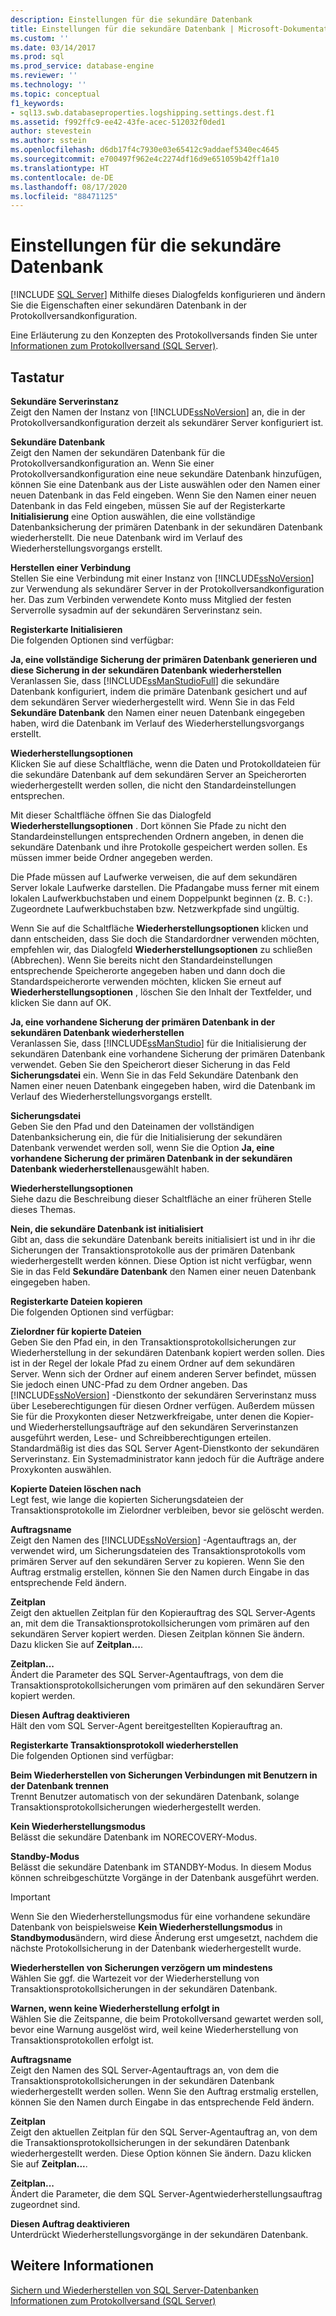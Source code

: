 ```yaml
---
description: Einstellungen für die sekundäre Datenbank
title: Einstellungen für die sekundäre Datenbank | Microsoft-Dokumentation
ms.custom: ''
ms.date: 03/14/2017
ms.prod: sql
ms.prod_service: database-engine
ms.reviewer: ''
ms.technology: ''
ms.topic: conceptual
f1_keywords:
- sql13.swb.databaseproperties.logshipping.settings.dest.f1
ms.assetid: f992ffc9-ee42-43fe-acec-512032f0ded1
author: stevestein
ms.author: sstein
ms.openlocfilehash: d6db17f4c7930e03e65412c9addaef5340ec4645
ms.sourcegitcommit: e700497f962e4c2274df16d9e651059b42ff1a10
ms.translationtype: HT
ms.contentlocale: de-DE
ms.lasthandoff: 08/17/2020
ms.locfileid: "88471125"
---
```

# <a name="secondary-database-settings"></a>Einstellungen für die sekundäre Datenbank
 [!INCLUDE [SQL Server](../../includes/applies-to-version/sqlserver.md)]
  Mithilfe dieses Dialogfelds konfigurieren und ändern Sie die Eigenschaften einer sekundären Datenbank in der Protokollversandkonfiguration.  
  
 Eine Erläuterung zu den Konzepten des Protokollversands finden Sie unter [Informationen zum Protokollversand &#40;SQL Server&#41;](../../database-engine/log-shipping/about-log-shipping-sql-server.md).  
  
## <a name="options"></a>Tastatur  
 **Sekundäre Serverinstanz**  
 Zeigt den Namen der Instanz von [!INCLUDE[ssNoVersion](../../includes/ssnoversion-md.md)] an, die in der Protokollversandkonfiguration derzeit als sekundärer Server konfiguriert ist.  
  
 **Sekundäre Datenbank**  
 Zeigt den Namen der sekundären Datenbank für die Protokollversandkonfiguration an. Wenn Sie einer Protokollversandkonfiguration eine neue sekundäre Datenbank hinzufügen, können Sie eine Datenbank aus der Liste auswählen oder den Namen einer neuen Datenbank in das Feld eingeben. Wenn Sie den Namen einer neuen Datenbank in das Feld eingeben, müssen Sie auf der Registerkarte **Initialisierung** eine Option auswählen, die eine vollständige Datenbanksicherung der primären Datenbank in der sekundären Datenbank wiederherstellt. Die neue Datenbank wird im Verlauf des Wiederherstellungsvorgangs erstellt.  
  
 **Herstellen einer Verbindung**  
 Stellen Sie eine Verbindung mit einer Instanz von [!INCLUDE[ssNoVersion](../../includes/ssnoversion-md.md)] zur Verwendung als sekundärer Server in der Protokollversandkonfiguration her. Das zum Verbinden verwendete Konto muss Mitglied der festen Serverrolle sysadmin auf der sekundären Serverinstanz sein.  
  
 **Registerkarte Initialisieren**  
 Die folgenden Optionen sind verfügbar:  
  
 **Ja, eine vollständige Sicherung der primären Datenbank generieren und diese Sicherung in der sekundären Datenbank wiederherstellen**  
 Veranlassen Sie, dass [!INCLUDE[ssManStudioFull](../../includes/ssmanstudiofull-md.md)] die sekundäre Datenbank konfiguriert, indem die primäre Datenbank gesichert und auf dem sekundären Server wiederhergestellt wird. Wenn Sie in das Feld **Sekundäre Datenbank** den Namen einer neuen Datenbank eingegeben haben, wird die Datenbank im Verlauf des Wiederherstellungsvorgangs erstellt.  
  
 **Wiederherstellungsoptionen**  
 Klicken Sie auf diese Schaltfläche, wenn die Daten und Protokolldateien für die sekundäre Datenbank auf dem sekundären Server an Speicherorten wiederhergestellt werden sollen, die nicht den Standardeinstellungen entsprechen.  
  
 Mit dieser Schaltfläche öffnen Sie das Dialogfeld **Wiederherstellungsoptionen** . Dort können Sie Pfade zu nicht den Standardeinstellungen entsprechenden Ordnern angeben, in denen die sekundäre Datenbank und ihre Protokolle gespeichert werden sollen. Es müssen immer beide Ordner angegeben werden.  
  
 Die Pfade müssen auf Laufwerke verweisen, die auf dem sekundären Server lokale Laufwerke darstellen. Die Pfadangabe muss ferner mit einem lokalen Laufwerkbuchstaben und einem Doppelpunkt beginnen (z. B. `C:`). Zugeordnete Laufwerkbuchstaben bzw. Netzwerkpfade sind ungültig.  
  
 Wenn Sie auf die Schaltfläche **Wiederherstellungsoptionen** klicken und dann entscheiden, dass Sie doch die Standardordner verwenden möchten, empfehlen wir, das Dialogfeld **Wiederherstellungsoptionen** zu schließen (Abbrechen). Wenn Sie bereits nicht den Standardeinstellungen entsprechende Speicherorte angegeben haben und dann doch die Standardspeicherorte verwenden möchten, klicken Sie erneut auf **Wiederherstellungsoptionen** , löschen Sie den Inhalt der Textfelder, und klicken Sie dann auf OK.  
  
 **Ja, eine vorhandene Sicherung der primären Datenbank in der sekundären Datenbank wiederherstellen**  
 Veranlassen Sie, dass [!INCLUDE[ssManStudio](../../includes/ssmanstudio-md.md)] für die Initialisierung der sekundären Datenbank eine vorhandene Sicherung der primären Datenbank verwendet. Geben Sie den Speicherort dieser Sicherung in das Feld **Sicherungsdatei** ein. Wenn Sie in das Feld Sekundäre Datenbank den Namen einer neuen Datenbank eingegeben haben, wird die Datenbank im Verlauf des Wiederherstellungsvorgangs erstellt.  
  
 **Sicherungsdatei**  
 Geben Sie den Pfad und den Dateinamen der vollständigen Datenbanksicherung ein, die für die Initialisierung der sekundären Datenbank verwendet werden soll, wenn Sie die Option **Ja, eine vorhandene Sicherung der primären Datenbank in der sekundären Datenbank wiederherstellen**ausgewählt haben.  
  
 **Wiederherstellungsoptionen**  
 Siehe dazu die Beschreibung dieser Schaltfläche an einer früheren Stelle dieses Themas.  
  
 **Nein, die sekundäre Datenbank ist initialisiert**  
 Gibt an, dass die sekundäre Datenbank bereits initialisiert ist und in ihr die Sicherungen der Transaktionsprotokolle aus der primären Datenbank wiederhergestellt werden können. Diese Option ist nicht verfügbar, wenn Sie in das Feld **Sekundäre Datenbank** den Namen einer neuen Datenbank eingegeben haben.  
  
 **Registerkarte Dateien kopieren**  
 Die folgenden Optionen sind verfügbar:  
  
 **Zielordner für kopierte Dateien**  
 Geben Sie den Pfad ein, in den Transaktionsprotokollsicherungen zur Wiederherstellung in der sekundären Datenbank kopiert werden sollen. Dies ist in der Regel der lokale Pfad zu einem Ordner auf dem sekundären Server. Wenn sich der Ordner auf einem anderen Server befindet, müssen Sie jedoch einen UNC-Pfad zu dem Ordner angeben. Das [!INCLUDE[ssNoVersion](../../includes/ssnoversion-md.md)] -Dienstkonto der sekundären Serverinstanz muss über Leseberechtigungen für diesen Ordner verfügen. Außerdem müssen Sie für die Proxykonten dieser Netzwerkfreigabe, unter denen die Kopier- und Wiederherstellungsaufträge auf den sekundären Serverinstanzen ausgeführt werden, Lese- und Schreibberechtigungen erteilen. Standardmäßig ist dies das SQL Server Agent-Dienstkonto der sekundären Serverinstanz. Ein Systemadministrator kann jedoch für die Aufträge andere Proxykonten auswählen.  
  
 **Kopierte Dateien löschen nach**  
 Legt fest, wie lange die kopierten Sicherungsdateien der Transaktionsprotokolle im Zielordner verbleiben, bevor sie gelöscht werden.  
  
 **Auftragsname**  
 Zeigt den Namen des [!INCLUDE[ssNoVersion](../../includes/ssnoversion-md.md)] -Agentauftrags an, der verwendet wird, um Sicherungsdateien des Transaktionsprotokolls vom primären Server auf den sekundären Server zu kopieren. Wenn Sie den Auftrag erstmalig erstellen, können Sie den Namen durch Eingabe in das entsprechende Feld ändern.  
  
 **Zeitplan**  
 Zeigt den aktuellen Zeitplan für den Kopierauftrag des SQL Server-Agents an, mit dem die Transaktionsprotokollsicherungen vom primären auf den sekundären Server kopiert werden. Diesen Zeitplan können Sie ändern. Dazu klicken Sie auf **Zeitplan...**.  
  
 **Zeitplan...**  
 Ändert die Parameter des SQL Server-Agentauftrags, von dem die Transaktionsprotokollsicherungen vom primären auf den sekundären Server kopiert werden.  
  
 **Diesen Auftrag deaktivieren**  
 Hält den vom SQL Server-Agent bereitgestellten Kopierauftrag an.  
  
 **Registerkarte Transaktionsprotokoll wiederherstellen**  
 Die folgenden Optionen sind verfügbar:  
  
 **Beim Wiederherstellen von Sicherungen Verbindungen mit Benutzern in der Datenbank trennen**  
 Trennt Benutzer automatisch von der sekundären Datenbank, solange Transaktionsprotokollsicherungen wiederhergestellt werden.  
  
 **Kein Wiederherstellungsmodus**  
 Belässt die sekundäre Datenbank im NORECOVERY-Modus.  
  
 **Standby-Modus**  
 Belässt die sekundäre Datenbank im STANDBY-Modus. In diesem Modus können schreibgeschützte Vorgänge in der Datenbank ausgeführt werden.  
  
> [!IMPORTANT]  
>  Wenn Sie den Wiederherstellungsmodus für eine vorhandene sekundäre Datenbank von beispielsweise **Kein Wiederherstellungsmodus** in **Standbymodus**ändern, wird diese Änderung erst umgesetzt, nachdem die nächste Protokollsicherung in der Datenbank wiederhergestellt wurde.  
  
 **Wiederherstellen von Sicherungen verzögern um mindestens**  
 Wählen Sie ggf. die Wartezeit vor der Wiederherstellung von Transaktionsprotokollsicherungen in der sekundären Datenbank.  
  
 **Warnen, wenn keine Wiederherstellung erfolgt in**  
 Wählen Sie die Zeitspanne, die beim Protokollversand gewartet werden soll, bevor eine Warnung ausgelöst wird, weil keine Wiederherstellung von Transaktionsprotokollen erfolgt ist.  
  
 **Auftragsname**  
 Zeigt den Namen des SQL Server-Agentauftrags an, von dem die Transaktionsprotokollsicherungen in der sekundären Datenbank wiederhergestellt werden sollen. Wenn Sie den Auftrag erstmalig erstellen, können Sie den Namen durch Eingabe in das entsprechende Feld ändern.  
  
 **Zeitplan**  
 Zeigt den aktuellen Zeitplan für den SQL Server-Agentauftrag an, von dem die Transaktionsprotokollsicherungen in der sekundären Datenbank wiederhergestellt werden. Diese Option können Sie ändern. Dazu klicken Sie auf **Zeitplan...**.  
  
 **Zeitplan...**  
 Ändert die Parameter, die dem SQL Server-Agentwiederherstellungsauftrag zugeordnet sind.  
  
 **Diesen Auftrag deaktivieren**  
 Unterdrückt Wiederherstellungsvorgänge in der sekundären Datenbank.  
  
## <a name="see-also"></a>Weitere Informationen  
 [Sichern und Wiederherstellen von SQL Server-Datenbanken](../../relational-databases/backup-restore/back-up-and-restore-of-sql-server-databases.md)   
 [Informationen zum Protokollversand &#40;SQL Server&#41;](../../database-engine/log-shipping/about-log-shipping-sql-server.md)  
  
  
